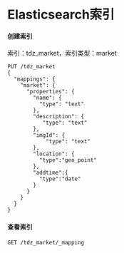 # Elasticsearch索引

#### 创建索引
索引：tdz_market，索引类型：market
```
PUT /tdz_market
{
  "mappings": {
    "market": {
      "properties": {
        "name": {
          "type": "text"
        },
        "description": {
           "type": "text"
        },
        "imgId": {
            "type": "text"
        },
        "location": {
          "type":"geo_point"
        },
        "addtime":{
          "type":"date"
        }
      }
    }
  }
}
```

#### 查看索引
```
GET /tdz_market/_mapping
```